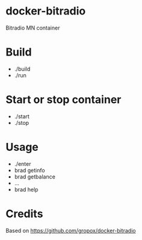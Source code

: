 # docker-bitradio
Bitradio MN container

# Build
- ./build 
- ./run
# Start or stop container
- ./start
- ./stop
# Usage
- ./enter
- brad getinfo
- brad getbalance
- ...
- brad help


# Credits
Based on https://github.com/gropox/docker-bitradio
